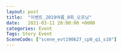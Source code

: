 ```yaml
---
layout: post
title:  "이벤트_2019여름_0화_오프닝"
date:   2021-03-11 20:00:00 +0000
categories: Event
Tags: Story Event
SceneCode: ["scene_evt190627_cp0_q1_s10"]
---
```

